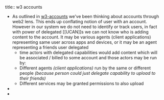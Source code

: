 title:: w3 accounts

- As outlined in [w3-accounts](https://hackmd.io/@gozala/w3-accounts) we've been thinking about accounts through web2 lens. This ends up conflating notion of user with an account. However in our system we do not need to identify or track users, in fact with power of delegated [[UCAN]]s we can not know who is adding content to the account. It may be various agents (client applications) representing same user across apps and devices, or it may be an agent representing a friends user delegated
	- time actors with delegated capabilities would add content which will be associated / billed to some account and those actors may be run by:
	- Different agents *(client applications)* run by the same or different people *(because person could just delegate capability to upload to their friends)*
	- Different services may be granted permissions to also upload
-
-